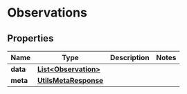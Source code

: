 

# Observations


## Properties

| Name | Type | Description | Notes |
|------------ | ------------- | ------------- | -------------|
|**data** | [**List&lt;Observation&gt;**](Observation.md) |  |  |
|**meta** | [**UtilsMetaResponse**](UtilsMetaResponse.md) |  |  |



